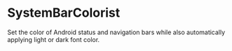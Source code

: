 # SystemBarColorist
Set the color of Android status and navigation bars while also automatically applying light or dark font color.

